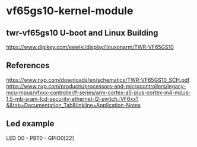 # vf65gs10-kernel-module

## twr-vf65gs10 U-boot and Linux Building

https://www.digikey.com/eewiki/display/linuxonarm/TWR-VF65GS10

## References
https://www.nxp.com/downloads/en/schematics/TWR-VF65GS10_SCH.pdf
https://www.nxp.com/products/processors-and-microcontrollers/legacy-mcu-mpus/vfxxx-controller/f-series/arm-cortex-a5-plus-cortex-m4-mpus-1.5-mb-sram-lcd-security-ethernet-l2-switch.:VF6xx?&&tab=Documentation_Tab&linkline=Application-Notes

## Led example
LED D0 - PBT0 - GPIO0[22]
